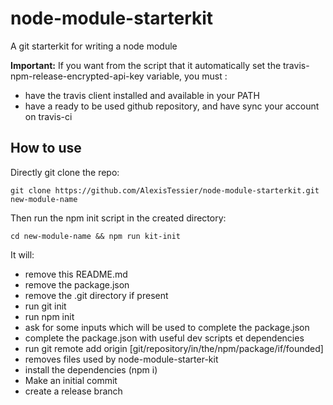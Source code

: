 node-module-starterkit
======================

A git starterkit for writing a node module

**Important:** If you want from the script that it automatically set the travis-npm-release-encrypted-api-key variable, you must :

+ have the travis client installed and available in your PATH
+ have a ready to be used github repository, and have sync your account on travis-ci

How to use
----------

Directly git clone the repo:

```
git clone https://github.com/AlexisTessier/node-module-starterkit.git new-module-name
```

Then run the npm init script in the created directory:

```
cd new-module-name && npm run kit-init
```

It will:

+ remove this README.md
+ remove the package.json
+ remove the .git directory if present
+ run git init
+ run npm init
+ ask for some inputs which will be used to complete the package.json
+ complete the package.json with useful dev scripts et dependencies
+ run git remote add origin [git/repository/in/the/npm/package/if/founded]
+ removes files used by node-module-starter-kit
+ install the dependencies (npm i)
+ Make an initial commit
+ create a release branch